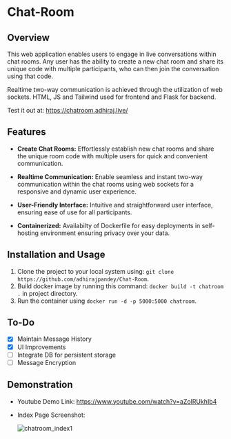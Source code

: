# Chat-Room

## Overview

This web application enables users to engage in live conversations within chat rooms. Any user has the ability to create a new chat room and share its unique code with multiple participants, who can then join the conversation using that code. 

Realtime two-way communication is achieved through the utilization of web sockets. HTML, JS and Tailwind used for frontend and Flask for backend.

Test it out at: https://chatroom.adhiraj.live/


## Features

- **Create Chat Rooms:** Effortlessly establish new chat rooms and share the unique room code with multiple users for quick and convenient communication.

- **Realtime Communication:** Enable seamless and instant two-way communication within the chat rooms using web sockets for a responsive and dynamic user experience.

- **User-Friendly Interface:** Intuitive and straightforward user interface, ensuring ease of use for all participants.

- **Containerized:** Availabilty of Dockerfile for easy deployments in self-hosting environment ensuring privacy over your data.

## Installation and Usage

1. Clone the project to your local system using: `git clone https://github.com/adhirajpandey/Chat-Room`.
2. Build docker image by running this command: `docker build -t chatroom .` in project directory.
3. Run the container using `docker run -d -p 5000:5000 chatroom`.


## To-Do

- [x] Maintain Message History
- [x] UI Improvements
- [ ] Integrate DB for persistent storage
- [ ] Message Encryption

## Demonstration

- Youtube Demo Link: https://www.youtube.com/watch?v=aZolRUkhIb4
- Index Page Screenshot:
  
    ![chatroom_index1](https://github.com/adhirajpandey/Chat-Room/assets/87516052/90ba178c-27ea-4d48-a0ac-36de898092c3)

    
